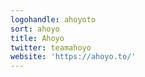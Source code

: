 ```yaml
---
logohandle: ahoyoto
sort: ahoyo
title: Ahoyo
twitter: teamahoyo
website: 'https://ahoyo.to/'
---
```

